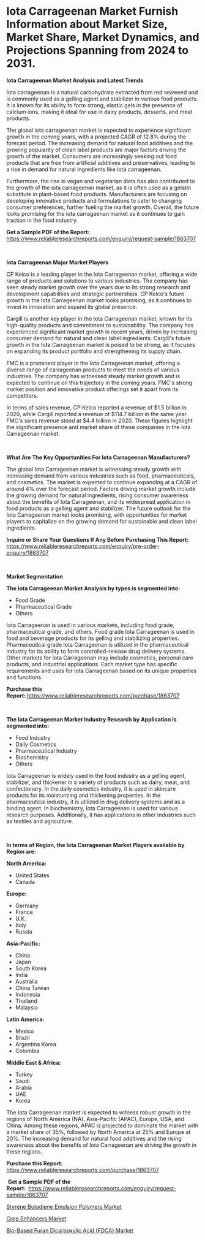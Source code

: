 <p><h1>Iota Carrageenan Market Furnish Information about Market Size, Market Share, Market Dynamics, and Projections Spanning from 2024 to 2031.</h1></p><p><strong>Iota Carrageenan Market Analysis and Latest Trends</strong></p>
<p><p>Iota carrageenan is a natural carbohydrate extracted from red seaweed and is commonly used as a gelling agent and stabilizer in various food products. It is known for its ability to form strong, elastic gels in the presence of calcium ions, making it ideal for use in dairy products, desserts, and meat products.</p><p>The global iota carrageenan market is expected to experience significant growth in the coming years, with a projected CAGR of 12.8% during the forecast period. The increasing demand for natural food additives and the growing popularity of clean label products are major factors driving the growth of the market. Consumers are increasingly seeking out food products that are free from artificial additives and preservatives, leading to a rise in demand for natural ingredients like iota carrageenan.</p><p>Furthermore, the rise in vegan and vegetarian diets has also contributed to the growth of the iota carrageenan market, as it is often used as a gelatin substitute in plant-based food products. Manufacturers are focusing on developing innovative products and formulations to cater to changing consumer preferences, further fueling the market growth. Overall, the future looks promising for the iota carrageenan market as it continues to gain traction in the food industry.</p></p>
<p><strong>Get a Sample PDF of the Report:&nbsp;</strong> <a href="https://www.reliableresearchreports.com/enquiry/request-sample/1863707">https://www.reliableresearchreports.com/enquiry/request-sample/1863707</a></p>
<p>&nbsp;</p>
<p><strong>Iota Carrageenan Major Market Players</strong></p>
<p><p>CP Kelco is a leading player in the Iota Carrageenan market, offering a wide range of products and solutions to various industries. The company has seen steady market growth over the years due to its strong research and development capabilities and strategic partnerships. CP Kelco's future growth in the Iota Carrageenan market looks promising, as it continues to invest in innovation and expand its global presence.</p><p>Cargill is another key player in the Iota Carrageenan market, known for its high-quality products and commitment to sustainability. The company has experienced significant market growth in recent years, driven by increasing consumer demand for natural and clean label ingredients. Cargill's future growth in the Iota Carrageenan market is poised to be strong, as it focuses on expanding its product portfolio and strengthening its supply chain.</p><p>FMC is a prominent player in the Iota Carrageenan market, offering a diverse range of carrageenan products to meet the needs of various industries. The company has witnessed steady market growth and is expected to continue on this trajectory in the coming years. FMC's strong market position and innovative product offerings set it apart from its competitors.</p><p>In terms of sales revenue, CP Kelco reported a revenue of $1.5 billion in 2020, while Cargill reported a revenue of $114.7 billion in the same year. FMC's sales revenue stood at $4.4 billion in 2020. These figures highlight the significant presence and market share of these companies in the Iota Carrageenan market.</p></p>
<p>&nbsp;</p>
<p><strong>What Are The Key Opportunities For Iota Carrageenan Manufacturers?</strong></p>
<p><p>The global Iota Carrageenan market is witnessing steady growth with increasing demand from various industries such as food, pharmaceuticals, and cosmetics. The market is expected to continue expanding at a CAGR of around 4% over the forecast period. Factors driving market growth include the growing demand for natural ingredients, rising consumer awareness about the benefits of Iota Carrageenan, and its widespread application in food products as a gelling agent and stabilizer. The future outlook for the Iota Carrageenan market looks promising, with opportunities for market players to capitalize on the growing demand for sustainable and clean label ingredients.</p></p>
<p><strong>Inquire or Share Your Questions If Any Before Purchasing This Report:</strong> <a href="https://www.reliableresearchreports.com/enquiry/pre-order-enquiry/1863707">https://www.reliableresearchreports.com/enquiry/pre-order-enquiry/1863707</a></p>
<p>&nbsp;</p>
<p><strong>Market Segmentation</strong></p>
<p><strong>The Iota Carrageenan Market Analysis by types is segmented into:</strong></p>
<p><ul><li>Food Grade</li><li>Pharmaceutical Grade</li><li>Others</li></ul></p>
<p><p>Iota Carrageenan is used in various markets, including food grade, pharmaceutical grade, and others. Food grade Iota Carrageenan is used in food and beverage products for its gelling and stabilizing properties. Pharmaceutical grade Iota Carrageenan is utilized in the pharmaceutical industry for its ability to form controlled-release drug delivery systems. Other markets for Iota Carrageenan may include cosmetics, personal care products, and industrial applications. Each market type has specific requirements and uses for Iota Carrageenan based on its unique properties and functions.</p></p>
<p><strong>Purchase this Report:&nbsp;</strong><a href="https://www.reliableresearchreports.com/purchase/1863707">https://www.reliableresearchreports.com/purchase/1863707</a></p>
<p>&nbsp;</p>
<p><strong>The Iota Carrageenan Market Industry Research by Application is segmented into:</strong></p>
<p><ul><li>Food Industry</li><li>Daily Cosmetics</li><li>Pharmaceutical Industry</li><li>Biochemistry</li><li>Others</li></ul></p>
<p><p>Iota Carrageenan is widely used in the food industry as a gelling agent, stabilizer, and thickener in a variety of products such as dairy, meat, and confectionery. In the daily cosmetics industry, it is used in skincare products for its moisturizing and thickening properties. In the pharmaceutical industry, it is utilized in drug delivery systems and as a binding agent. In biochemistry, Iota Carrageenan is used for various research purposes. Additionally, it has applications in other industries such as textiles and agriculture.</p></p>
<p>&nbsp;</p>
<p><strong>In terms of Region, the Iota Carrageenan Market Players available by Region are:</strong></p>
<p>
    <p> <strong> North America: </strong>
        <ul>
            <li>United States</li>
            <li>Canada</li>
        </ul>
        </p> 
    <p> <strong> Europe: </strong>
        <ul>
            <li>Germany</li>
            <li>France</li>
            <li>U.K.</li>
            <li>Italy</li>
            <li>Russia</li>
        </ul>
        </p> 
    <p> <strong> Asia-Pacific: </strong>
        <ul>
            <li>China</li>
            <li>Japan</li>
            <li>South Korea</li>
            <li>India</li>
            <li>Australia</li>
            <li>China Taiwan</li>
            <li>Indonesia</li>
            <li>Thailand</li>
            <li>Malaysia</li>
        </ul>
        </p> 
    <p> <strong> Latin America: </strong>
        <ul>
            <li>Mexico</li>
            <li>Brazil</li>
            <li>Argentina Korea</li>
            <li>Colombia</li>
        </ul>
        </p> 
    <p> <strong> Middle East & Africa: </strong>
        <ul>
            <li>Turkey</li>
            <li>Saudi</li>
            <li>Arabia</li>
            <li>UAE</li>
            <li>Korea</li>
        </ul>
    </p>
    </p>
<p><p>The Iota Carrageenan market is expected to witness robust growth in the regions of North America (NA), Asia-Pacific (APAC), Europe, USA, and China. Among these regions, APAC is projected to dominate the market with a market share of 35%, followed by North America at 25% and Europe at 20%. The increasing demand for natural food additives and the rising awareness about the benefits of Iota Carrageenan are driving the growth in these regions.</p></p>
<p><strong>Purchase this Report: </strong><a href="https://www.reliableresearchreports.com/purchase/1863707">https://www.reliableresearchreports.com/purchase/1863707</a></p>
<p>&nbsp;<strong>Get a Sample PDF of the Report:&nbsp;&nbsp;</strong><a href="https://www.reliableresearchreports.com/enquiry/request-sample/1863707">https://www.reliableresearchreports.com/enquiry/request-sample/1863707</a></p>
<p><strong></strong></p>
<p><p><a href="https://github.com/redneck06/Market-Research-Report-List-2/blob/main/styrene-butadiene-emulsion-polymers-market.md">Styrene Butadiene Emulsion Polymers Market</a></p><p><a href="https://github.com/mauripalmi/Market-Research-Report-List-2/blob/main/crop-enhancers-market.md">Crop Enhancers Market</a></p><p><a href="https://github.com/nicoletavirag/Market-Research-Report-List-2/blob/main/bio-based-furan-dicarboxylic-acid-fdca-market.md">Bio-Based Furan Dicarboxylic Acid (FDCA) Market</a></p></p>